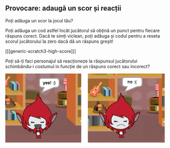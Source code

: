 ## Provocare: adaugă un scor și reacții

Poți adăuga un scor la jocul tău?

Poți adăuga un cod astfel încât jucătorul să obțină un punct pentru fiecare răspuns corect. Dacă te simți viclean, poți adăuga și codul pentru a reseta scorul jucătorului la zero dacă dă un răspuns greșit!

[[[generic-scratch3-high-score]]]

Poți să-ți faci personajul să reacționeze la răspunsul jucătorului schimbându-i costumul in funcție de un răspuns corect sau incorect? 

![screenshot](images/brain-costume.png)